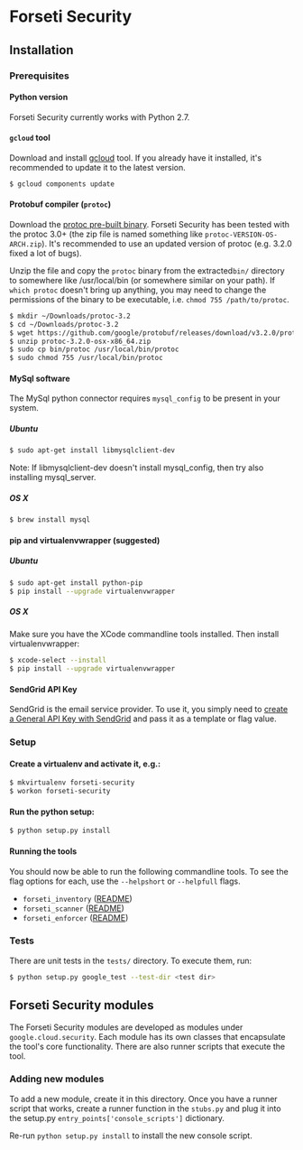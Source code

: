 # Forseti Security

## Installation

### Prerequisites

#### Python version
Forseti Security currently works with Python 2.7.

#### `gcloud` tool
Download and install [gcloud](https://cloud.google.com/sdk/gcloud/) tool. If you already have it installed, it's recommended to update it to the latest version.

```sh
$ gcloud components update
```

#### Protobuf compiler (`protoc`)
Download the [protoc pre-built
binary](https://github.com/google/protobuf/releases). Forseti Security has been tested with
the protoc 3.0+ (the zip file is named something like
`protoc-VERSION-OS-ARCH.zip`). It's recommended to use an updated version of
protoc (e.g. 3.2.0 fixed a lot of bugs).

Unzip the file and copy the `protoc` binary from the extracted`bin/` directory
to somewhere like /usr/local/bin (or somewhere similar on your path). If `which
protoc` doesn't bring up anything, you may need to change the permissions of the
binary to be executable, i.e. `chmod 755 /path/to/protoc`.

```sh
$ mkdir ~/Downloads/protoc-3.2
$ cd ~/Downloads/protoc-3.2
$ wget https://github.com/google/protobuf/releases/download/v3.2.0/protoc-3.2.0-osx-x86_64.zip
$ unzip protoc-3.2.0-osx-x86_64.zip
$ sudo cp bin/protoc /usr/local/bin/protoc
$ sudo chmod 755 /usr/local/bin/protoc
```

#### MySql software
The MySql python connector requires `mysql_config` to be present in your system.

##### Ubuntu
```sh
$ sudo apt-get install libmysqlclient-dev
```
Note: If libmysqlclient-dev doesn't install mysql_config, then try also installing mysql_server.

##### OS X
```sh
$ brew install mysql
```

#### pip and virtualenvwrapper (suggested)
##### Ubuntu
```sh
$ sudo apt-get install python-pip
$ pip install --upgrade virtualenvwrapper
```

##### OS X
Make sure you have the XCode commandline tools installed. Then install
virtualenvwrapper:

```sh
$ xcode-select --install
$ pip install --upgrade virtualenvwrapper
```

#### SendGrid API Key
SendGrid is the email service provider.  To use it, you simply need to [create a General API Key with SendGrid](https://sendgrid.com/docs/User_Guide/Settings/api_keys.html) and pass it as a template or flag value.

### Setup
#### Create a virtualenv and activate it, e.g.:
```sh
$ mkvirtualenv forseti-security
$ workon forseti-security
```

#### Run the python setup:
```sh
$ python setup.py install
```

#### Running the tools
You should now be able to run the following commandline tools. To see the flag options for each, use the `--helpshort` or `--helpfull` flags.

 - `forseti_inventory` ([README](google/cloud/security/inventory/README.md))
 - `forseti_scanner` ([README](google/cloud/security/scanner/README.md))
 - `forseti_enforcer` ([README](google/cloud/security/enforcer/README.md))


### Tests
There are unit tests in the `tests/` directory. To execute them, run:

```sh
$ python setup.py google_test --test-dir <test dir>
```
## Forseti Security modules
The Forseti Security modules are developed as modules under `google.cloud.security`.
Each module has its own classes that encapsulate the tool's core functionality.
There are also runner scripts that execute the tool.

### Adding new modules
To add a new module, create it in this directory. Once you have a runner script
that works, create a runner function in the `stubs.py` and plug it into the setup.py
`entry_points['console_scripts']` dictionary.

Re-run `python setup.py install` to install the new console script.
